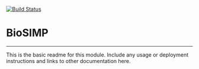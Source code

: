[![Build Status](https://travis-ci.org/mikaelacashman/BioSIMP.svg?branch=master)](https://travis-ci.org/mikaelacashman/BioSIMP)

# BioSIMP
---

This is the basic readme for this module. Include any usage or deployment instructions and links to other documentation here.
